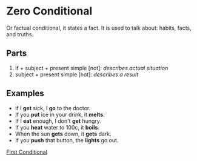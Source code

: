 # Zero Conditional

Or factual conditional, it states a fact. It is used to talk about: habits, facts, and truths.

## Parts
1. if + subject + present simple [not]: _describes actual situation_ 
2. subject + present simple [not]: _describes a result_ 

## Examples
* if I __get__ sick, I __go__ to the doctor.
* If you __put__ ice in your drink, it __melts__.
* If I __eat__ enough, I don't __get__ hungry.
* If you __heat__ water to 100c, it __boils__.
* When the sun __gets__ down, it __gets__ dark.
* If you __push__ that button, the __lights__ go out.

[First Conditional](./first-conditional.md)
